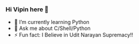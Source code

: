 ### Hi Vipin here 👋
- 🌱 I’m currently learning Python
- 💬 Ask me about C/Shell/Python
- ⚡ Fun fact: I Believe in Udit Narayan Supremacy!!

